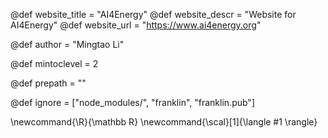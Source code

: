 <!--
Add here global page variables to use throughout your
website.
The website_* must be defined for the RSS to work
-->
@def website_title = "AI4Energy"
@def website_descr = "Website for AI4Energy"
@def website_url   = "https://www.ai4energy.org"

@def author = "Mingtao Li"

@def mintoclevel = 2

@def prepath = ""

<!--
Add here files or directories that should be ignored by Franklin, otherwise
these files might be copied and, if markdown, processed by Franklin which
you might not want. Indicate directories by ending the name with a `/`.
-->
@def ignore = ["node_modules/", "franklin", "franklin.pub"]

<!--
Add here global latex commands to use throughout your
pages. It can be math commands but does not need to be.
For instance:
* \newcommand{\phrase}{This is a long phrase to copy.}
-->
\newcommand{\R}{\mathbb R}
\newcommand{\scal}[1]{\langle #1 \rangle}
